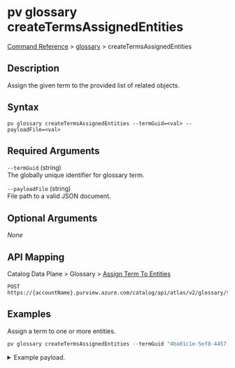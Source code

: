 # pv glossary createTermsAssignedEntities
[Command Reference](../../../README.md#command-reference) > [glossary](./main.md) > createTermsAssignedEntities

## Description
Assign the given term to the provided list of related objects.

## Syntax
```
pv glossary createTermsAssignedEntities --termGuid=<val> --payloadFile=<val>
```

## Required Arguments
`--termGuid` (string)  
The globally unique identifier for glossary term.

`--payloadFile` (string)  
File path to a valid JSON document.

## Optional Arguments
*None*

## API Mapping
Catalog Data Plane > Glossary > [Assign Term To Entities](https://docs.microsoft.com/en-us/rest/api/purview/catalogdataplane/glossary/assign-term-to-entities)
```
POST https://{accountName}.purview.azure.com/catalog/api/atlas/v2/glossary/terms/{termGuid}/assignedEntities
```

## Examples
Assign a term to one or more entities.
```powershell
pv glossary createTermsAssignedEntities --termGuid "4ba01c1e-5ef8-4457-87b4-37e2054b1cb9" --payloadFile "/path/to/file.json"
```
<details><summary>Example payload.</summary>
<p>

```json
[
    {
        "guid": "6374e9e8-4719-4747-b2d2-054548023ae2"
    },
    {
        "guid": "dcd41879-dda2-4b3c-8c97-9b76d39799b1"
    },
    {
        "guid": "9759ea81-bb37-48ee-8099-02e452ccc57d"
    }
]
```
</p>
</details>